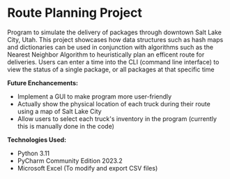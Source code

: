 # Route Planning Project
<p>Program to simulate the delivery of packages through downtown Salt Lake City, Utah. This project showcases how data structures such as hash maps and dictionaries can be used in conjunction with
algorithms such as the Nearest Neighbor Algorithm to heuristically plan an efficent route for deliveries. Users can enter a time into the CLI (command line interface) to view the status of a single package, or all packages at that specific time</p>

<p><b>Future Enchancements:</b></p>
<ul>
  <li>Implement a GUI to make program more user-friendly</li>
  <li>Actually show the physical location of each truck during their route using a map of Salt Lake City</li>
  <li>Allow users to select each truck's inventory in the program (currently this is manually done in the code)</li>
</ul>
<p><b>Technologies Used:</b></p>
<ul>
  <li>Python 3.11</li>
  <li>PyCharm Community Edition 2023.2</li>
  <li>Microsoft Excel (To modify and export CSV files)</li>
</ul>
